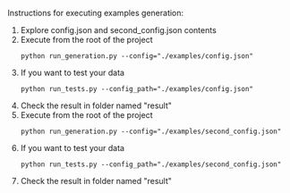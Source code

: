 Instructions for executing examples generation:

1. Explore config.json and second_config.json contents 
2. Execute from the root of the project 
    ```
    python run_generation.py --config="./examples/config.json"
    ```
3. If you want to test your data 
    ```
    python run_tests.py --config_path="./examples/config.json"
    ```
4. Сheck the result in folder named "result"
5. Execute from the root of the project 
    ```
    python run_generation.py --config="./examples/second_config.json"
    ```
6. If you want to test your data 
    ```
    python run_tests.py --config_path="./examples/second_config.json"
    ```
7. Сheck the result in folder named "result"

